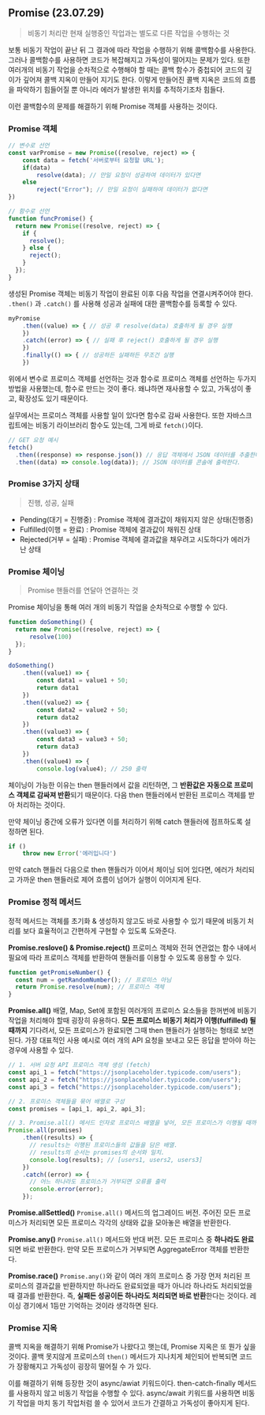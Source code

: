 ## Promise (23.07.29)

> 비동기 처리란 현재 실행중인 작업과는 별도로 다른 작업을 수행하는 것
> 

보통 비동기 작업이 끝난 뒤 그 결과에 따라 작업을 수행하기 위해 콜백함수를 사용한다.
그러나 콜백함수를 사용하면 코드가 복잡해지고 가독성이 떨어지는 문제가 있다.
또한 여러개의 비동기 작업을 순차적으로 수행해야 할 때는 콜백 함수가 중첩되어 코드의 깊이가 깊어져 콜백 지옥이 만들어 지기도 한다.
이렇게 만들어진 콜백 지옥은 코드의 흐름을 파악하기 힘들어질 뿐 아니라 에러가 발생한 위치를 추적하기조차 힘들다.

이런 콜백함수의 문제를 해결하기 위해 Promise 객체를 사용하는 것이다.

### Promise 객체

```jsx
// 변수로 선언
const varPromise = new Promise((resolve, reject) => {
    const data = fetch('서버로부터 요청할 URL');
    if(data)
    	resolve(data); // 만일 요청이 성공하여 데이터가 있다면
    else
    	reject("Error"); // 만일 요청이 실패하여 데이터가 없다면
})

// 함수로 선언
function funcPromise() {
  return new Promise((resolve, reject) => {
    if {
      resolve();
    } else {
      reject();
    }
  });
}
```

생성된 Promise 객체는 비동기 작업이 완료된 이후 다음 작업을 연결시켜주어야 한다.
`.then()` 과 `.catch()` 를 사용해 성공과 실패에 대한 콜백함수를 등록할 수 있다.

```jsx
myPromise
    .then((value) => { // 성공 후 resolve(data) 호출하게 될 경우 실행
    })
    .catch((error) => { // 실패 후 reject() 호출하게 될 경우 실행
    })
    .finally(() => { // 성공하든 실패하든 무조건 실행
    })
```

위에서 변수로 프로미스 객체를 선언하는 것과 함수로 프로미스 객체를 선언하는 두가지 방법을 사용했는데, 함수로 만드는 것이 좋다.
왜냐하면 재사용할 수 있고, 가독성이 좋고, 확장성도 있기 때문이다.

실무에서는 프로미스 객체를 사용할 일이 있다면 함수로 감싸 사용한다.
또한 자바스크립트에는 비동기 라이브러리 함수도 있는데, 그게 바로 `fetch()`이다.

```jsx
// GET 요청 예시
fetch()
  .then((response) => response.json()) // 응답 객체에서 JSON 데이터를 추출한다.
  .then((data) => console.log(data)); // JSON 데이터를 콘솔에 출력한다.
```

### Promise 3가지 상태

> 진행, 성공, 실패
> 
- Pending(대기 = 진행중) : Promise 객체에 결과값이 채워지지 않은 상태(진행중)
- Fulfilled(이행 = 완료) : Promise 객체에 결과값이 채워진 상태
- Rejected(거부 = 실패) : Promise 객체에 결과값을 채우려고 시도하다가 에러가 난 상태

### Promise 체이닝

> Promise 핸들러를 연달아 연결하는 것
> 

Promise 체이닝을 통해 여러 개의 비동기 작업을 순차적으로 수행할 수 있다.

```jsx
function doSomething() {
  return new Promise((resolve, reject) => {
      resolve(100)
  });
}

doSomething()
    .then((value1) => {
        const data1 = value1 + 50;
        return data1
    })
    .then((value2) => {
        const data2 = value2 + 50;
        return data2
    })
    .then((value3) => {
        const data3 = value3 + 50;
        return data3
    })
    .then((value4) => {
        console.log(value4); // 250 출력
```

체이닝이 가능한 이유는 then 핸들러에서 값을 리턴하면, 그 **반환값은 자동으로 프로미스 객체로 감싸져 반환**되기 때문이다.
다음 then 핸들러에서 반환된 프로미스 객체를 받아 처리하는 것이다.

만약 체이닝 중간에 오류가 있다면 이를 처리하기 위해 catch 핸들러에 점프하도록 설정하면 된다.

```jsx
if () 
	throw new Error('에러입니다')
```

만약 catch 핸들러 다음으로 then 핸들러가 이어서 체이닝 되어 있다면, 에러가 처리되고 가까운 then 핸들러로 제어 흐름이 넘어가 실행이 이어지게 된다.

### Promise 정적 메서드

정적 메서드는 객체를 초기화 & 생성하지 않고도 바로 사용할 수 있기 때문에 비동기 처리를 보다 효율적이고 간편하게 구현할 수 있도록 도와준다.

**Promise.reslove() & Promise.reject()**
프로미스 객체와 전혀 연관없는 함수 내에서 필요에 따라 프로미스 객체를 반환하여 핸들러를 이용할 수 있도록 응용할 수 있다.

```jsx
function getPromiseNumber() {
  const num = getRandomNumber(); // 프로미스 아님
  return Promise.resolve(num); // 프로미스 객체
}
```

**Promise.all()**
배열, Map, Set에 포함된 여러개의 프로미스 요소들을 한꺼번에 비동기 작업을 처리해야 할때 굉장히 유용하다.
**모든 프로미스 비동기 처리가 이행(fulfilled) 될때까지** 기다려서, 모든 프로미스가 완료되면 그때 then 핸들러가 실행하는 형태로 보면 된다. 가장 대표적인 사용 예시로 여러 개의 API 요청을 보내고 모든 응답을 받아야 하는 경우에 사용할 수 있다.

```jsx
// 1. 서버 요청 API 프로미스 객체 생성 (fetch)
const api_1 = fetch("https://jsonplaceholder.typicode.com/users");
const api_2 = fetch("https://jsonplaceholder.typicode.com/users");
const api_3 = fetch("https://jsonplaceholder.typicode.com/users");

// 2. 프로미스 객체들을 묶어 배열로 구성
const promises = [api_1, api_2, api_3];

// 3. Promise.all() 메서드 인자로 프로미스 배열을 넣어, 모든 프로미스가 이행될 때까지 기다리고, 결과값을 출력
Promise.all(promises)
    .then((results) => {
      // results는 이행된 프로미스들의 값들을 담은 배열.
      // results의 순서는 promises의 순서와 일치.
      console.log(results); // [users1, users2, users3]
    })
    .catch((error) => {
      // 어느 하나라도 프로미스가 거부되면 오류를 출력
      console.error(error);
    });
```

**Promise.allSettled()**
`Promise.all()` 메서드의 업그레이드 버전. 주어진 모든 프로미스가 처리되면 모든 프로미스 각각의 상태와 값을 모아놓은 배열을 반환한다.

**Promise.any()**
`Promise.all()` 메서드와 반대 버전. 모든 프로미스 중 **하나라도 완료**되면 바로 반환한다.
만약 모든 프로미스가 거부되면 AggregateError 객체를 반환한다.

**Promise.race()**
`Promise.any()`와 같이 여러 개의 프로미스 중 가장 먼저 처리된 프로미스의 결과값을 반환하지만 하나라도 완료되었을 때가 아니라 하나라도 처리되었을 때 결과를 반환한다. 즉, **실패든 성공이든 하나라도 처리되면 바로 반환**한다는 것이다. 레이싱 경기에서 1등만 기억하는 것이라 생각하면 된다.

### Promise 지옥

콜백 지옥을 해결하기 위해 Promise가 나왔다고 햇는데, Promise 지옥은 또 뭔가 싶을 것이다. 콜백 못지않게 프로미스의 `then()` 메서드가 지나치게 체인되어 반복되면 코드가 장황해지고 가독성이 굉장히 떨어질 수 가 있다.

이를 해결하기 위해 등장한 것이 async/awiat 키워드이다.
then-catch-finally 메서드를 사용하지 않고 비동기 작업을 수행할 수 있다.
async/await 키워드를 사용하면 비동기 작업을 마치 동기 작업처럼 쓸 수 있어서 코드가 간결하고 가독성이 좋아지게 된다.